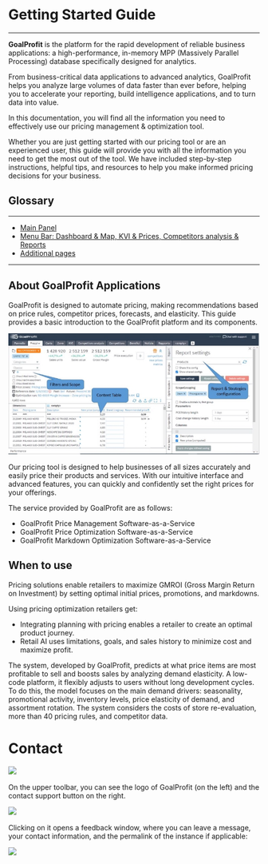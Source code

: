 
# **Getting Started Guide**
---
**GoalProfit** is the platform for the rapid development of reliable business applications: a high-performance, in-memory MPP (Massively Parallel Processing) database specifically designed for analytics. 

From business-critical data applications to advanced analytics, GoalProfit helps you analyze large volumes of data faster than ever before, helping you to accelerate your reporting, build intelligence applications, and to turn data into value.

In this documentation, you will find all the information you need to effectively use our pricing management & optimization tool.

Whether you are just getting started with our pricing tool or are an experienced user, this guide will provide you with all the information you need to get the most out of the tool. We have included step-by-step instructions, helpful tips, and resources to help you make informed pricing decisions for your business.


## Glossary
---
* [Main Panel](panel/)
* [Menu Bar: Dashboard & Map, KVI & Prices, Competitors analysis & Reports](menu/)
* [Additional pages](pages/)
---

## About GoalProfit Applications

GoalProfit is designed to automate pricing, making recommendations based on price rules, competitor prices, forecasts, and elasticity. 
This guide provides a basic introduction to the GoalProfit platform and its components.


![](./media/user_guide/image8.jpeg)

Our pricing tool is designed to help businesses of all sizes accurately and easily price their products and services. With our intuitive interface and advanced features, you can quickly and confidently set the right prices for your offerings.

The service provided by GoalProfit are as follows:

* GoalProfit Price Management Software-as-a-Service 
* GoalProfit Price Optimization Software-as-a-Service
* GoalProfit Markdown Optimization Software-as-a-Service

## **When to use**


Pricing solutions enable retailers to maximize GMROI (Gross Margin Return on Investment) by setting optimal initial prices, promotions, and markdowns.

Using pricing optimization retailers get:

- Integrating planning with pricing enables a retailer to create an optimal product journey.
- Retail AI uses limitations, goals, and sales history to minimize cost and maximize profit. 

The system, developed by GoalProfit, predicts at what price items are most profitable to sell and boosts sales by analyzing demand elasticity. A low-code platform, it flexibly adjusts to users without long development cycles. To do this, the model focuses on the main demand drivers: seasonality, promotional activity, inventory levels, price elasticity of demand, and assortment rotation. The system considers the costs of store re-evaluation, more than 40 pricing rules, and competitor data.


# Contact
![](./media/user_guide/image19.png)

On the upper toolbar, you can see the logo of GoalProfit (on the left) and the contact support button on the
right.

![](./media/user_guide/image7.png)

Clicking on it opens a feedback window, where you can leave a message,
your contact information, and the permalink of the instance if
applicable:

![](./media/user_guide/image9.png)


